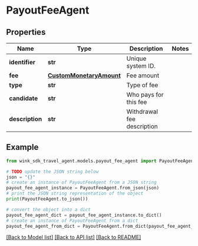 # PayoutFeeAgent


## Properties

Name | Type | Description | Notes
------------ | ------------- | ------------- | -------------
**identifier** | **str** | Unique system ID. | 
**fee** | [**CustomMonetaryAmount**](CustomMonetaryAmount.md) | Fee amount | 
**type** | **str** | Type of fee | 
**candidate** | **str** | Who pays for this fee | 
**description** | **str** | Withdrawal fee description | 

## Example

```python
from wink_sdk_travel_agent.models.payout_fee_agent import PayoutFeeAgent

# TODO update the JSON string below
json = "{}"
# create an instance of PayoutFeeAgent from a JSON string
payout_fee_agent_instance = PayoutFeeAgent.from_json(json)
# print the JSON string representation of the object
print(PayoutFeeAgent.to_json())

# convert the object into a dict
payout_fee_agent_dict = payout_fee_agent_instance.to_dict()
# create an instance of PayoutFeeAgent from a dict
payout_fee_agent_from_dict = PayoutFeeAgent.from_dict(payout_fee_agent_dict)
```
[[Back to Model list]](../README.md#documentation-for-models) [[Back to API list]](../README.md#documentation-for-api-endpoints) [[Back to README]](../README.md)



